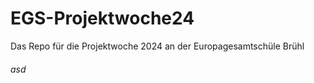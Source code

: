 # EGS-Projektwoche24
Das Repo für die Projektwoche 2024 an der Europagesamtschüle Brühl




###### asd